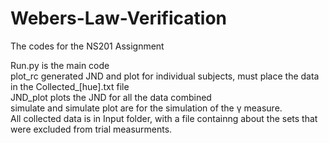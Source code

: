 # Webers-Law-Verification
The codes for the NS201 Assignment

Run.py is the main code  
plot_rc generated JND and plot for individual subjects, must place the data in the Collected_[hue].txt file  
JND_plot plots the JND for all the data combined  
simulate and simulate plot are for the simulation of the γ measure.  
All collected data is in Input folder, with a file containng about the sets that were excluded from trial measurments.   
